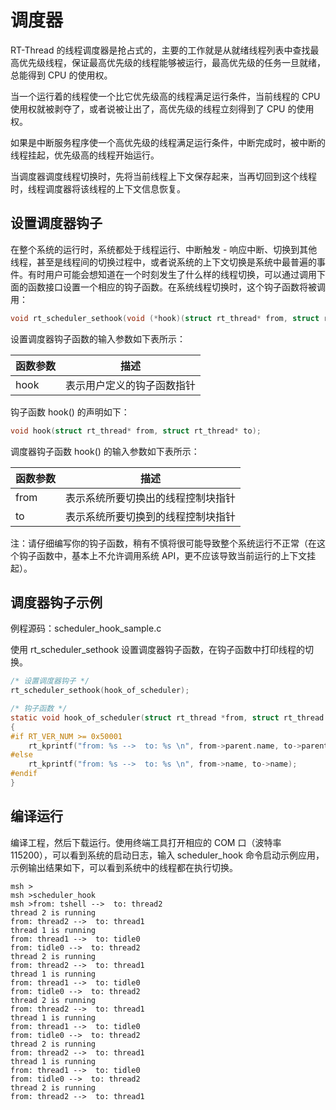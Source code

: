 # 调度器

RT-Thread 的线程调度器是抢占式的，主要的工作就是从就绪线程列表中查找最高优先级线程，保证最高优先级的线程能够被运行，最高优先级的任务一旦就绪，总能得到 CPU 的使用权。

当一个运行着的线程使一个比它优先级高的线程满足运行条件，当前线程的 CPU 使用权就被剥夺了，或者说被让出了，高优先级的线程立刻得到了 CPU 的使用权。

如果是中断服务程序使一个高优先级的线程满足运行条件，中断完成时，被中断的线程挂起，优先级高的线程开始运行。

当调度器调度线程切换时，先将当前线程上下文保存起来，当再切回到这个线程时，线程调度器将该线程的上下文信息恢复。

## 设置调度器钩子

在整个系统的运行时，系统都处于线程运行、中断触发 - 响应中断、切换到其他线程，甚至是线程间的切换过程中，或者说系统的上下文切换是系统中最普遍的事件。有时用户可能会想知道在一个时刻发生了什么样的线程切换，可以通过调用下面的函数接口设置一个相应的钩子函数。在系统线程切换时，这个钩子函数将被调用：

```c
void rt_scheduler_sethook(void (*hook)(struct rt_thread* from, struct rt_thread* to));
```

设置调度器钩子函数的输入参数如下表所示：

|   函数参数   |  描述                   |
| ------------ | -------------------------- |
| hook         | 表示用户定义的钩子函数指针 |

钩子函数 hook() 的声明如下：

```c
void hook(struct rt_thread* from, struct rt_thread* to);
```

调度器钩子函数 hook() 的输入参数如下表所示：

|   函数参数   |  描述                           |
| ------------ | ---------------------------------- |
| from         | 表示系统所要切换出的线程控制块指针 |
| to           | 表示系统所要切换到的线程控制块指针 |

注：请仔细编写你的钩子函数，稍有不慎将很可能导致整个系统运行不正常（在这个钩子函数中，基本上不允许调用系统 API，更不应该导致当前运行的上下文挂起）。

## 调度器钩子示例

例程源码：scheduler_hook_sample.c

使用 rt_scheduler_sethook 设置调度器钩子函数，在钩子函数中打印线程的切换。

```c
/* 设置调度器钩子 */
rt_scheduler_sethook(hook_of_scheduler);

/* 钩子函数 */
static void hook_of_scheduler(struct rt_thread *from, struct rt_thread *to)
{
#if RT_VER_NUM >= 0x50001
    rt_kprintf("from: %s -->  to: %s \n", from->parent.name, to->parent.name);
#else
    rt_kprintf("from: %s -->  to: %s \n", from->name, to->name);
#endif
}
```

## 编译运行

编译工程，然后下载运行。使用终端工具打开相应的 COM 口（波特率 115200），可以看到系统的启动日志，输入 scheduler_hook 命令启动示例应用，示例输出结果如下，可以看到系统中的线程都在执行切换。

```shell
msh >
msh >scheduler_hook
msh >from: tshell -->  to: thread2
thread 2 is running
from: thread2 -->  to: thread1
thread 1 is running
from: thread1 -->  to: tidle0
from: tidle0 -->  to: thread2
thread 2 is running
from: thread2 -->  to: thread1
thread 1 is running
from: thread1 -->  to: tidle0
from: tidle0 -->  to: thread2
thread 2 is running
from: thread2 -->  to: thread1
thread 1 is running
from: thread1 -->  to: tidle0
from: tidle0 -->  to: thread2
thread 2 is running
from: thread2 -->  to: thread1
thread 1 is running
from: thread1 -->  to: tidle0
from: tidle0 -->  to: thread2
thread 2 is running
from: thread2 -->  to: thread1
```

